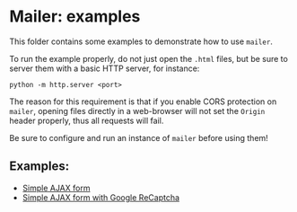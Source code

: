 # Mailer: examples

This folder contains some examples to demonstrate how to use `mailer`.

To run the example properly, do not just open the `.html` files, but be sure
to server them with a basic HTTP server, for instance:

```
python -m http.server <port>
```

The reason for this requirement is that if you enable CORS protection on `mailer`,
opening files directly in a web-browser will not set the `Origin` header properly,
thus all requests will fail.

Be sure to configure and run an instance of `mailer` before using them!

## Examples:

- [Simple AJAX form](simple-ajax.html)
- [Simple AJAX form with Google ReCaptcha](simple-ajax-recaptcha.html)
